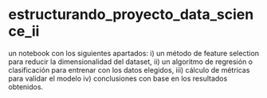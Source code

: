 # estructurando_proyecto_data_science_ii
un notebook con los siguientes apartados:  i) un método de feature selection para reducir la dimensionalidad del dataset,  ii)  un algoritmo de regresión o clasificación para entrenar con los datos elegidos,  iii) cálculo de métricas para validar el modelo iv) conclusiones con base en los resultados obtenidos.
